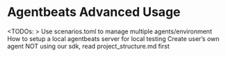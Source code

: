 # Agentbeats Advanced Usage

<TODOs: >
Use scenarios.toml to manage multiple agents/environment
How to setup a local agentbeats server for local testing
Create user’s own agent NOT using our sdk, read project_structure.md first
